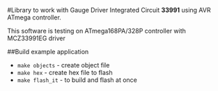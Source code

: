 #Library to work with Gauge Driver Integrated Circuit **33991** using AVR ATmega controller.

This software is testing on ATmega168PA/328P controller with MCZ33991EG driver

##Build example application

- `make objects` - create object file
- `make hex` - create hex file to flash  
- `make flash_it` - to build and flash at once
